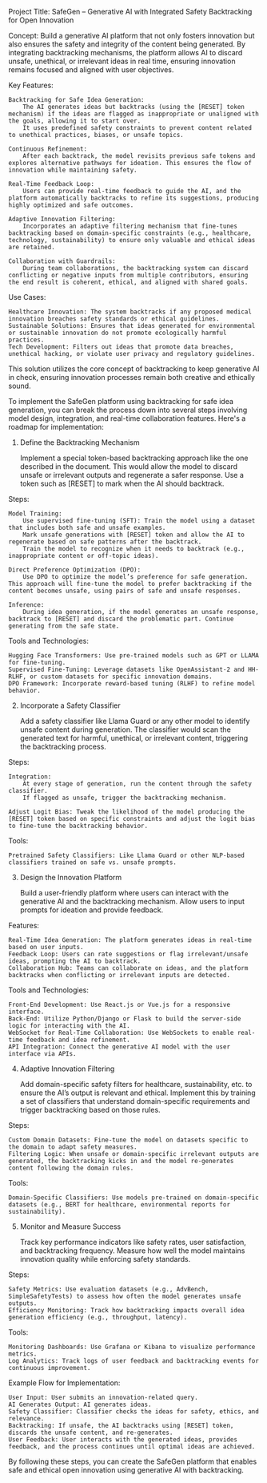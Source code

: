 
Project Title: SafeGen – Generative AI with Integrated Safety Backtracking for Open Innovation

Concept: Build a generative AI platform that not only fosters innovation but also ensures the safety and integrity of the content being generated. By integrating backtracking mechanisms, the platform allows AI to discard unsafe, unethical, or irrelevant ideas in real time, ensuring innovation remains focused and aligned with user objectives.

Key Features:

    Backtracking for Safe Idea Generation:
        The AI generates ideas but backtracks (using the [RESET] token mechanism) if the ideas are flagged as inappropriate or unaligned with the goals, allowing it to start over.
        It uses predefined safety constraints to prevent content related to unethical practices, biases, or unsafe topics.

    Continuous Refinement:
        After each backtrack, the model revisits previous safe tokens and explores alternative pathways for ideation. This ensures the flow of innovation while maintaining safety.

    Real-Time Feedback Loop:
        Users can provide real-time feedback to guide the AI, and the platform automatically backtracks to refine its suggestions, producing highly optimized and safe outcomes.

    Adaptive Innovation Filtering:
        Incorporates an adaptive filtering mechanism that fine-tunes backtracking based on domain-specific constraints (e.g., healthcare, technology, sustainability) to ensure only valuable and ethical ideas are retained.

    Collaboration with Guardrails:
        During team collaborations, the backtracking system can discard conflicting or negative inputs from multiple contributors, ensuring the end result is coherent, ethical, and aligned with shared goals.

Use Cases:

    Healthcare Innovation: The system backtracks if any proposed medical innovation breaches safety standards or ethical guidelines.
    Sustainable Solutions: Ensures that ideas generated for environmental or sustainable innovation do not promote ecologically harmful practices.
    Tech Development: Filters out ideas that promote data breaches, unethical hacking, or violate user privacy and regulatory guidelines.

This solution utilizes the core concept of backtracking to keep generative AI in check, ensuring innovation processes remain both creative and ethically sound.

To implement the SafeGen platform using backtracking for safe idea generation, you can break the process down into several steps involving model design, integration, and real-time collaboration features. Here's a roadmap for implementation:
1. Define the Backtracking Mechanism

    Implement a special token-based backtracking approach like the one described in the document. This would allow the model to discard unsafe or irrelevant outputs and regenerate a safer response.
    Use a token such as [RESET] to mark when the AI should backtrack.

Steps:

    Model Training:
        Use supervised fine-tuning (SFT): Train the model using a dataset that includes both safe and unsafe examples.
        Mark unsafe generations with [RESET] token and allow the AI to regenerate based on safe patterns after the backtrack.
        Train the model to recognize when it needs to backtrack (e.g., inappropriate content or off-topic ideas).

    Direct Preference Optimization (DPO):
        Use DPO to optimize the model’s preference for safe generation. This approach will fine-tune the model to prefer backtracking if the content becomes unsafe, using pairs of safe and unsafe responses.

    Inference:
        During idea generation, if the model generates an unsafe response, backtrack to [RESET] and discard the problematic part. Continue generating from the safe state.

Tools and Technologies:

    Hugging Face Transformers: Use pre-trained models such as GPT or LLAMA for fine-tuning.
    Supervised Fine-Tuning: Leverage datasets like OpenAssistant-2 and HH-RLHF, or custom datasets for specific innovation domains.
    DPO Framework: Incorporate reward-based tuning (RLHF) to refine model behavior.

2. Incorporate a Safety Classifier

    Add a safety classifier like Llama Guard or any other model to identify unsafe content during generation.
    The classifier would scan the generated text for harmful, unethical, or irrelevant content, triggering the backtracking process.

Steps:

    Integration:
        At every stage of generation, run the content through the safety classifier.
        If flagged as unsafe, trigger the backtracking mechanism.

    Adjust Logit Bias: Tweak the likelihood of the model producing the [RESET] token based on specific constraints and adjust the logit bias to fine-tune the backtracking behavior.

Tools:

    Pretrained Safety Classifiers: Like Llama Guard or other NLP-based classifiers trained on safe vs. unsafe prompts.

3. Design the Innovation Platform

    Build a user-friendly platform where users can interact with the generative AI and the backtracking mechanism.
    Allow users to input prompts for ideation and provide feedback.

Features:

    Real-Time Idea Generation: The platform generates ideas in real-time based on user inputs.
    Feedback Loop: Users can rate suggestions or flag irrelevant/unsafe ideas, prompting the AI to backtrack.
    Collaboration Hub: Teams can collaborate on ideas, and the platform backtracks when conflicting or irrelevant inputs are detected.

Tools and Technologies:

    Front-End Development: Use React.js or Vue.js for a responsive interface.
    Back-End: Utilize Python/Django or Flask to build the server-side logic for interacting with the AI.
    WebSocket for Real-Time Collaboration: Use WebSockets to enable real-time feedback and idea refinement.
    API Integration: Connect the generative AI model with the user interface via APIs.

4. Adaptive Innovation Filtering

    Add domain-specific safety filters for healthcare, sustainability, etc. to ensure the AI’s output is relevant and ethical.
    Implement this by training a set of classifiers that understand domain-specific requirements and trigger backtracking based on those rules.

Steps:

    Custom Domain Datasets: Fine-tune the model on datasets specific to the domain to adapt safety measures.
    Filtering Logic: When unsafe or domain-specific irrelevant outputs are generated, the backtracking kicks in and the model re-generates content following the domain rules.

Tools:

    Domain-Specific Classifiers: Use models pre-trained on domain-specific datasets (e.g., BERT for healthcare, environmental reports for sustainability).

5. Monitor and Measure Success

    Track key performance indicators like safety rates, user satisfaction, and backtracking frequency.
    Measure how well the model maintains innovation quality while enforcing safety standards.

Steps:

    Safety Metrics: Use evaluation datasets (e.g., AdvBench, SimpleSafetyTests) to assess how often the model generates unsafe outputs.
    Efficiency Monitoring: Track how backtracking impacts overall idea generation efficiency (e.g., throughput, latency).

Tools:

    Monitoring Dashboards: Use Grafana or Kibana to visualize performance metrics.
    Log Analytics: Track logs of user feedback and backtracking events for continuous improvement.

Example Flow for Implementation:

    User Input: User submits an innovation-related query.
    AI Generates Output: AI generates ideas.
    Safety Classifier: Classifier checks the ideas for safety, ethics, and relevance.
    Backtracking: If unsafe, the AI backtracks using [RESET] token, discards the unsafe content, and re-generates.
    User Feedback: User interacts with the generated ideas, provides feedback, and the process continues until optimal ideas are achieved.

By following these steps, you can create the SafeGen platform that enables safe and ethical open innovation using generative AI with backtracking.
